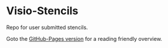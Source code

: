 # Visio-Stencils
Repo for user submitted stencils.

Goto the [GitHub-Pages version](https://visio-resources.github.io/Shapes-n-stencils/) for a reading friendly overview.

